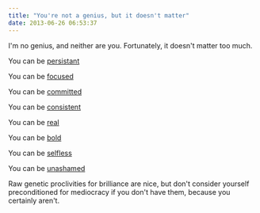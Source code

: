```yaml
---
title: "You're not a genius, but it doesn't matter"
date: 2013-06-26 06:53:37
---
```


I'm no genius, and neither are you. Fortunately, it doesn't matter too much.

You can be <a href="http://bryanbraun.com/2013/06/19/so-youre-bad-at-public-speaking" target="_blank" rel="noopener noreferrer" title="So you're bad at public speaking">persistant</a>

You can be <a href="http://www.bryanbraun.com/2013/04/27/focus" target="_blank" rel="noopener noreferrer" title="Focus">focused</a>

You can be <a href="http://bryanbraun.com/2012/05/13/commitments" target="_blank" rel="noopener noreferrer" title="Commitments">committed</a>

You can be <a href="http://bryanbraun.com/2013/06/25/you-dont-have-to-be-amazing%E2%80%A6-you-just-have-to-be-consistent" target="_blank" rel="noopener noreferrer" title="You don't have to be amazing... you just have to be consistant">consistent</a>

You can be <a href="http://www.bryanbraun.com/2013/06/14/be-real" target="_blank" rel="noopener noreferrer" title="Be Real">real</a>

You can be <a href="http://bryanbraun.com/2012/02/26/be-bold" target="_blank" rel="noopener noreferrer" title="Be Bold">bold</a>

You can be <a href="http://bryanbraun.com/2012/02/19/its-not-about-you" target="_blank" rel="noopener noreferrer" title="It's not about you">selfless</a>

You can be <a href="http://bryanbraun.com/2011/08/28/just-ask" target="_blank" rel="noopener noreferrer" title="Just Ask">unashamed</a>

Raw genetic proclivities for brilliance are nice, but don't consider yourself preconditioned for mediocracy if you don't have them, because you certainly aren't.
